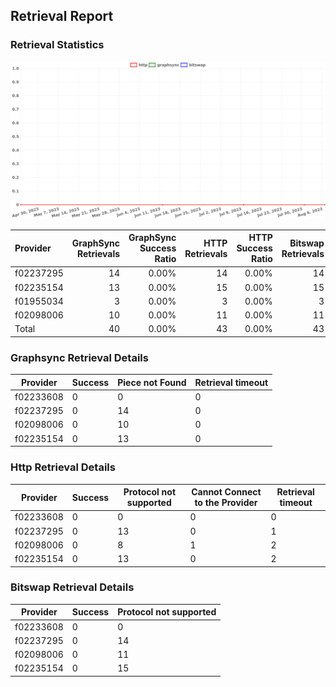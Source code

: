 ## Retrieval Report
### Retrieval Statistics
<img src="https://raw.githubusercontent.com/data-preservation-programs/filplus-checker-assets/main/filecoin-project/filecoin-plus-large-datasets/issues/1485/1691577298145.png"/>

| Provider  | GraphSync Retrievals | GraphSync Success Ratio | HTTP Retrievals | HTTP Success Ratio | Bitswap Retrievals | Bitswap Success Ratio |
| :-------- | -------------------: | ----------------------: | --------------: | -----------------: | -----------------: | --------------------: |
| f02237295 |                   14 |                   0.00% |              14 |              0.00% |                 14 |                 0.00% |
| f02235154 |                   13 |                   0.00% |              15 |              0.00% |                 15 |                 0.00% |
| f01955034 |                    3 |                   0.00% |               3 |              0.00% |                  3 |                 0.00% |
| f02098006 |                   10 |                   0.00% |              11 |              0.00% |                 11 |                 0.00% |
| Total     |                   40 |                   0.00% |              43 |              0.00% |                 43 |                 0.00% |

### Graphsync Retrieval Details
| Provider  | Success | Piece not Found | Retrieval timeout |
| --------- | ------- | --------------- | ----------------- |
| f02233608 | 0       | 0               | 0                 |
| f02237295 | 0       | 14              | 0                 |
| f02098006 | 0       | 10              | 0                 |
| f02235154 | 0       | 13              | 0                 |

### Http Retrieval Details
| Provider  | Success | Protocol not supported | Cannot Connect to the Provider | Retrieval timeout |
| --------- | ------- | ---------------------- | ------------------------------ | ----------------- |
| f02233608 | 0       | 0                      | 0                              | 0                 |
| f02237295 | 0       | 13                     | 0                              | 1                 |
| f02098006 | 0       | 8                      | 1                              | 2                 |
| f02235154 | 0       | 13                     | 0                              | 2                 |

### Bitswap Retrieval Details
| Provider  | Success | Protocol not supported |
| --------- | ------- | ---------------------- |
| f02233608 | 0       | 0                      |
| f02237295 | 0       | 14                     |
| f02098006 | 0       | 11                     |
| f02235154 | 0       | 15                     |
